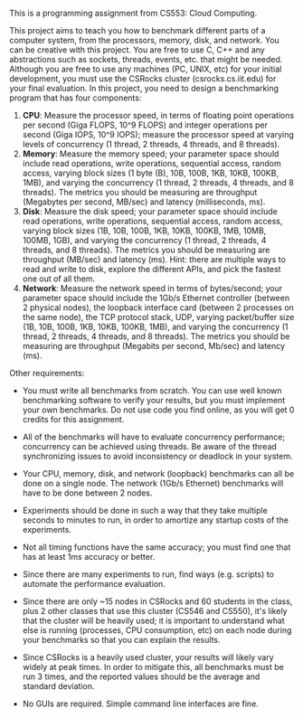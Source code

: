 This is a programming assignment from CS553: Cloud Computing.

This project aims to teach you how to benchmark different parts of a computer system, from the processors, memory, disk, and network.
You can be creative with this project. You are free to use C, C++ and any abstractions such as sockets, threads, events, etc. that might be needed. Although you are free to use any machines (PC, UNIX, etc) for your initial development, you must use the CSRocks cluster (csrocks.cs.iit.edu) for your final evaluation.
In this project, you need to design a benchmarking program that has four components:

1. **CPU**: Measure the processor speed, in terms of floating point operations per second (Giga FLOPS, 10^9 FLOPS) and integer operations per second (Giga IOPS, 10^9 IOPS); measure the processor speed at varying levels of concurrency (1 thread, 2 threads, 4 threads, and 8 threads).
2. **Memory**: Measure the memory speed; your parameter space should include read operations, write operations, sequential access, random access, varying block sizes (1 byte (B), 10B, 100B, 1KB, 10KB, 100KB, 1MB), and varying the concurrency (1 thread, 2 threads, 4 threads, and 8 threads). The metrics you should be measuring are throughput
(Megabytes per second, MB/sec) and latency (milliseconds, ms).
3. **Disk**: Measure the disk speed; your parameter space should include read operations, write operations, sequential access, random access, varying block sizes (1B, 10B, 100B, 1KB, 10KB, 100KB, 1MB, 10MB, 100MB, 1GB), and varying the concurrency (1 thread, 2 threads, 4 threads, and 8 threads). The metrics you should be measuring are throughput (MB/sec) and latency (ms). Hint: there are multiple ways to read and write to disk, explore the different APIs, and pick the fastest one out of all them.
4. **Network**: Measure the network speed in terms of bytes/second; your parameter space should include the 1Gb/s Ethernet controller (between 2 physical nodes), the loopback interface card (between 2 processes on the same node), the TCP protocol stack, UDP, varying packet/buffer size (1B, 10B, 100B, 1KB, 10KB, 100KB, 1MB), and varying the concurrency (1 thread, 2 threads, 4 threads, and 8 threads). The metrics you should be measuring are throughput (Megabits per second, Mb/sec) and latency (ms).

Other requirements:

* You must write all benchmarks from scratch. You can use well known benchmarking software to verify your results, but you must implement your own benchmarks. Do not use code you find online, as you will get 0 credits for this assignment.

* All of the benchmarks will have to evaluate concurrency performance; concurrency can be achieved using threads. Be aware of the thread synchronizing issues to avoid inconsistency or deadlock in your system.

* Your CPU, memory, disk, and network (loopback) benchmarks can all be done on a single node. The network (1Gb/s Ethernet) benchmarks will have to be done between 2 nodes.

* Experiments should be done in such a way that they take multiple seconds to minutes to run, in order to amortize any startup costs of the experiments.

* Not all timing functions have the same accuracy; you must find one that has at least 1ms accuracy or better.

* Since there are many experiments to run, find ways (e.g. scripts) to automate the performance evaluation.

* Since there are only ~15 nodes in CSRocks and 60 students in the class, plus 2 other classes that use this cluster (CS546 and CS550), it's likely that the cluster will be heavily used; it is important to understand what else is running (processes, CPU consumption, etc) on each node during your benchmarks so that you can explain the results.

* Since CSRocks is a heavily used cluster, your results will likely vary widely at peak times. In order to mitigate this, all benchmarks must be run 3 times, and the reported values should be the average and standard deviation.

* No GUIs are required. Simple command line interfaces are fine.